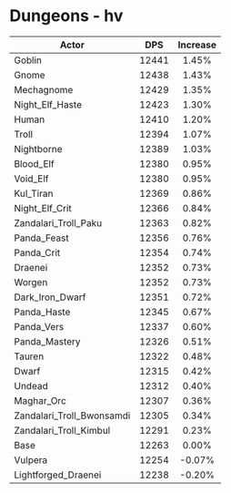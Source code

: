# Dungeons - hv
| Actor | DPS | Increase |
|---|:---:|:---:|
|Goblin|12441|1.45%|
|Gnome|12438|1.43%|
|Mechagnome|12429|1.35%|
|Night_Elf_Haste|12423|1.30%|
|Human|12410|1.20%|
|Troll|12394|1.07%|
|Nightborne|12389|1.03%|
|Blood_Elf|12380|0.95%|
|Void_Elf|12380|0.95%|
|Kul_Tiran|12369|0.86%|
|Night_Elf_Crit|12366|0.84%|
|Zandalari_Troll_Paku|12363|0.82%|
|Panda_Feast|12356|0.76%|
|Panda_Crit|12354|0.74%|
|Draenei|12352|0.73%|
|Worgen|12352|0.73%|
|Dark_Iron_Dwarf|12351|0.72%|
|Panda_Haste|12345|0.67%|
|Panda_Vers|12337|0.60%|
|Panda_Mastery|12326|0.51%|
|Tauren|12322|0.48%|
|Dwarf|12315|0.42%|
|Undead|12312|0.40%|
|Maghar_Orc|12307|0.36%|
|Zandalari_Troll_Bwonsamdi|12305|0.34%|
|Zandalari_Troll_Kimbul|12291|0.23%|
|Base|12263|0.00%|
|Vulpera|12254|-0.07%|
|Lightforged_Draenei|12238|-0.20%|
